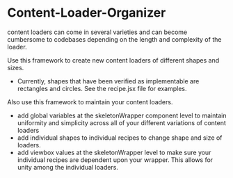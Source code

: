 # Content-Loader-Organizer

content loaders can come in several varieties and can become cumbersome to codebases depending on the length and complexity of the loader.

Use this framework to create new content loaders of different shapes and sizes. 
  * Currently, shapes that have been verified as implementable are rectangles and circles. See the recipe.jsx file for examples.

Also use this framework to maintain your content loaders.
  * add global variables at the skeletonWrapper component level to maintain uniformity and simplicity across all of your different variations of content loaders
  * add individual shapes to individual recipes to change shape and size of loaders. 
  * add viewbox values at the skeletonWrapper level to make sure your individual recipes are dependent upon your wrapper. This allows for unity among the individual loaders. 
